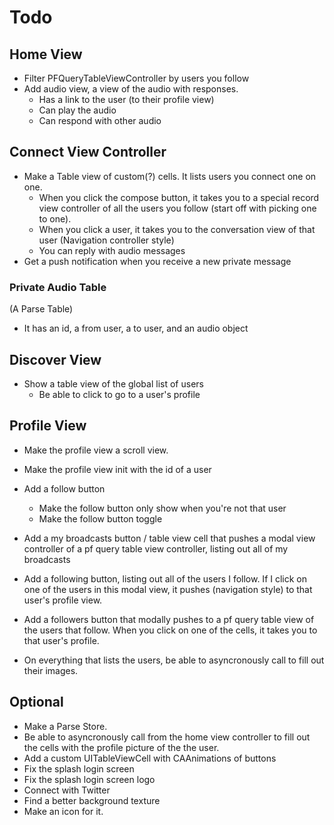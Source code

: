 # Todo

## Home View
- Filter PFQueryTableViewController by users you follow
- Add audio view, a view of the audio with responses. 
	- Has a link to the user (to their profile view)
	- Can play the audio
	- Can respond with other audio

## Connect View Controller
- Make a Table view of custom(?) cells. It lists users you connect one on one.
	- When you click the compose button, it takes you to a special record view controller of all the users you follow (start off with picking one to one).
	- When you click a user, it takes you to the conversation view of that user (Navigation controller style)
	- You can reply with audio messages
- Get a push notification when you receive a new private message

### Private Audio Table
(A Parse Table)
- It has an id, a from user, a to user, and an audio object

## Discover View
- Show a table view of the global list of users
	- Be able to click to go to a user's profile

## Profile View
- Make the profile view a scroll view.
- Make the profile view init with the id of a user
- Add a follow button
	- Make the follow button only show when you're not that user
	- Make the follow button toggle
- Add a my broadcasts button / table view cell that pushes a modal view controller of a pf query table view controller, listing out all of my broadcasts
- Add a following button, listing out all of the users I follow. If I click on one of the users in this modal view, it pushes (navigation style) to that user's profile view.
- Add a followers button that modally pushes to a pf query table view of the users that follow. When you click on one of the cells, it takes you to that user's profile.

- On everything that lists the users, be able to asyncronously call to fill out their images. 

## Optional 
- Make a Parse Store.
- Be able to asyncronously call from the home view controller to fill out the cells with the profile picture of the the user.
- Add a custom UITableViewCell with CAAnimations of buttons
- Fix the splash login screen
- Fix the splash login screen logo
- Connect with Twitter
- Find a better background texture
- Make an icon for it.
